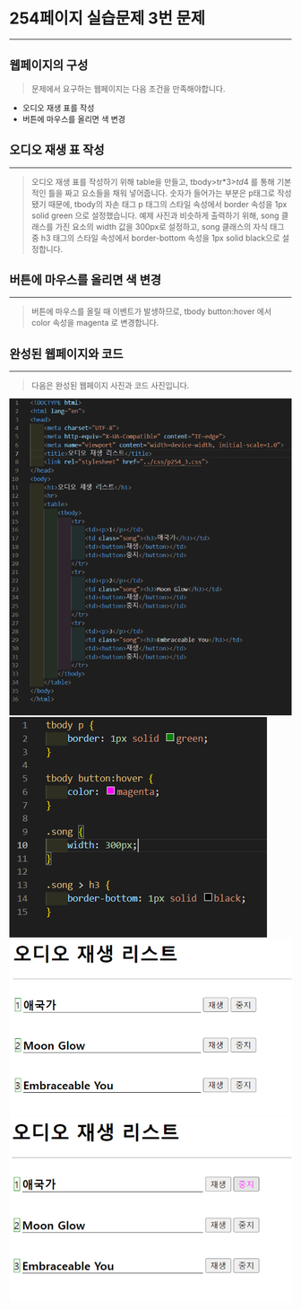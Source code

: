# 254페이지 실습문제 3번 문제

-----------------------------

## 웹페이지의 구성

> 문제에서 요구하는 웹페이지는 다음 조건을 만족해야합니다.

+ 오디오 재생 표를 작성
+ 버튼에 마우스를 올리면 색 변경

## 오디오 재생 표 작성

-----------------------------

> 오디오 재생 표를 작성하기 위해 table을 만들고, tbody>tr*3>*td*4 를 통해 기본적인 틀을 짜고 요소들을 채워 넣어줍니다.
> 숫자가 들어가는 부분은 p태그로 작성됐기 때문에, tbody의 자손 태그 p 태그의 스타일 속성에서 border 속성을 1px solid green 으로 설정했습니다.
> 예제 사진과 비슷하게 출력하기 위해, song 클래스를 가진 요소의 width 값을 300px로 설정하고, song 클래스의 자식 태그 중 h3 태그의 스타일 속성에서 border-bottom 속성을 1px solid black으로 설정합니다.

## 버튼에 마우스를 올리면 색 변경

-----------------------------

> 버튼에 마우스를 올릴 때 이벤트가 발생하므로, tbody button:hover 에서 color 속성을 magenta 로 변경합니다.

## 완성된 웹페이지와 코드

-----------------------------

> 다음은 완성된 웹페이지 사진과 코드 사진입니다.

<img src="./image/p254_3코드.png">
<img src="./image/p254_3스타일.png">
<img src="./image/p254_3웹페이지1.png">
<img src="./image/p254_3웹페이지2.png">